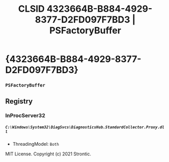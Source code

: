 ﻿---
title: "CLSID 4323664B-B884-4929-8377-D2FD097F7BD3 | PSFactoryBuffer"
excerpt: What is COM-Object CLSID 4323664B-B884-4929-8377-D2FD097F7BD3?
---

# {4323664B-B884-4929-8377-D2FD097F7BD3}

### `PSFactoryBuffer`

## Registry


### InProcServer32

##### `C:\Windows\System32\DiagSvcs\DiagnosticsHub.StandardCollector.Proxy.dll`
* ThreadingModel: `Both`

MIT License. Copyright (c) 2021 Strontic.


